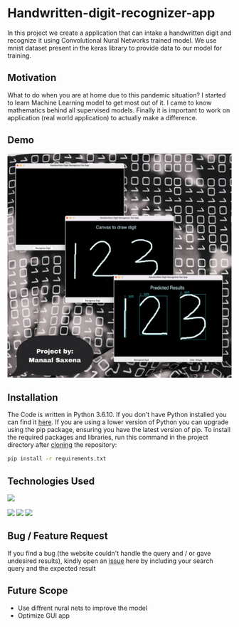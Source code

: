 # Handwritten-digit-recognizer-app

In this project we create a application that can intake a handwritten digit and recognize it using Convolutional Nural Networks trained model. We use mnist dataset present in the keras library to provide data to our model for training.


## Motivation

What to do when you are at home due to this pandemic situation? I started to learn Machine Learning model to get most out of it. I came to know mathematics behind all supervised models. Finally it is important to work on application (real world application) to actually make a difference.

## Demo

![](https://github.com/trickster-00/Handwritten-digit-recognizer-app/blob/7480b176539a7cc4ae89125f3e6fc2b3201a77e7/img/05BDDE30-162B-4E5C-AF16-D96817E9DCD7.JPEG)

## Installation

The Code is written in Python 3.6.10. If you don't have Python installed you can find it [here](https://www.python.org/downloads/). If you are using a lower version of Python you can upgrade using the pip package, ensuring you have the latest version of pip. To install the required packages and libraries, run this command in the project directory after [cloning](https://www.howtogeek.com/451360/how-to-clone-a-github-repository/) the repository:
```bash
pip install -r requirements.txt
```


## Technologies Used

![](https://forthebadge.com/images/badges/made-with-python.svg)

![](https://encrypted-tbn0.gstatic.com/images?q=tbn:ANd9GcSbLABqZmHIASYiW-l1a8er0PL0Hx-hZlWfzcemShDVEJ8clUDOxUg6ZaDowPN52Am7v4g&usqp=CAU)
![](https://encrypted-tbn0.gstatic.com/images?q=tbn:ANd9GcSq_x5sdMyxS7qGok91lktQUrVNE52JbkF-DIYGw_uUUpObsENVkhjBhpCszgNR9XCcUTg&usqp=CAU)
![](https://encrypted-tbn0.gstatic.com/images?q=tbn:ANd9GcQq4HJYJS7HWv8WtiWKPvjwJiyjLvHiga-TpvuLNtmPJF5S83E05jGL2D88YrI2WvoGMa0&usqp=CAU)
 



## Bug / Feature Request

If you find a bug (the website couldn't handle the query and / or gave undesired results), kindly open an [issue](https://github.com/trickster-00/Handwritten-digit-recognizer-app/issues) here by including your search query and the expected result

## Future Scope

* Use diffrent nural nets to improve the model
* Optimize GUI app 
